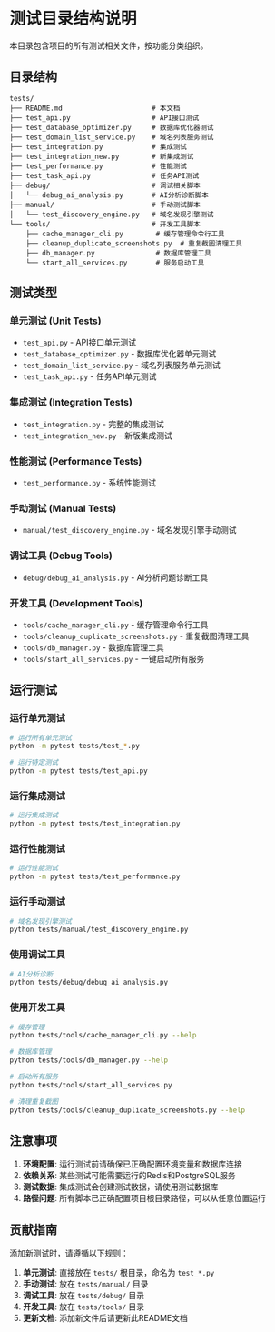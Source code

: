 # 测试目录结构说明

本目录包含项目的所有测试相关文件，按功能分类组织。

## 目录结构

```
tests/
├── README.md                      # 本文档
├── test_api.py                    # API接口测试
├── test_database_optimizer.py     # 数据库优化器测试
├── test_domain_list_service.py    # 域名列表服务测试
├── test_integration.py            # 集成测试
├── test_integration_new.py        # 新集成测试
├── test_performance.py            # 性能测试
├── test_task_api.py               # 任务API测试
├── debug/                         # 调试相关脚本
│   └── debug_ai_analysis.py       # AI分析诊断脚本
├── manual/                        # 手动测试脚本
│   └── test_discovery_engine.py   # 域名发现引擎测试
└── tools/                         # 开发工具脚本
    ├── cache_manager_cli.py        # 缓存管理命令行工具
    ├── cleanup_duplicate_screenshots.py  # 重复截图清理工具
    ├── db_manager.py               # 数据库管理工具
    └── start_all_services.py       # 服务启动工具
```

## 测试类型

### 单元测试 (Unit Tests)
- `test_api.py` - API接口单元测试
- `test_database_optimizer.py` - 数据库优化器单元测试
- `test_domain_list_service.py` - 域名列表服务单元测试
- `test_task_api.py` - 任务API单元测试

### 集成测试 (Integration Tests)
- `test_integration.py` - 完整的集成测试
- `test_integration_new.py` - 新版集成测试

### 性能测试 (Performance Tests)
- `test_performance.py` - 系统性能测试

### 手动测试 (Manual Tests)
- `manual/test_discovery_engine.py` - 域名发现引擎手动测试

### 调试工具 (Debug Tools)
- `debug/debug_ai_analysis.py` - AI分析问题诊断工具

### 开发工具 (Development Tools)
- `tools/cache_manager_cli.py` - 缓存管理命令行工具
- `tools/cleanup_duplicate_screenshots.py` - 重复截图清理工具
- `tools/db_manager.py` - 数据库管理工具
- `tools/start_all_services.py` - 一键启动所有服务

## 运行测试

### 运行单元测试
```bash
# 运行所有单元测试
python -m pytest tests/test_*.py

# 运行特定测试
python -m pytest tests/test_api.py
```

### 运行集成测试
```bash
# 运行集成测试
python -m pytest tests/test_integration.py
```

### 运行性能测试
```bash
# 运行性能测试
python -m pytest tests/test_performance.py
```

### 运行手动测试
```bash
# 域名发现引擎测试
python tests/manual/test_discovery_engine.py
```

### 使用调试工具
```bash
# AI分析诊断
python tests/debug/debug_ai_analysis.py
```

### 使用开发工具
```bash
# 缓存管理
python tests/tools/cache_manager_cli.py --help

# 数据库管理
python tests/tools/db_manager.py --help

# 启动所有服务
python tests/tools/start_all_services.py

# 清理重复截图
python tests/tools/cleanup_duplicate_screenshots.py --help
```

## 注意事项

1. **环境配置**: 运行测试前请确保已正确配置环境变量和数据库连接
2. **依赖关系**: 某些测试可能需要运行的Redis和PostgreSQL服务
3. **测试数据**: 集成测试会创建测试数据，请使用测试数据库
4. **路径问题**: 所有脚本已正确配置项目根目录路径，可以从任意位置运行

## 贡献指南

添加新测试时，请遵循以下规则：

1. **单元测试**: 直接放在 `tests/` 根目录，命名为 `test_*.py`
2. **手动测试**: 放在 `tests/manual/` 目录
3. **调试工具**: 放在 `tests/debug/` 目录
4. **开发工具**: 放在 `tests/tools/` 目录
5. **更新文档**: 添加新文件后请更新此README文档